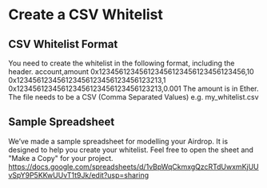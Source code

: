 # Create a CSV Whitelist

## CSV Whitelist Format
You need to create the whitelist in the following format, including the header. 
account,amount
0x123456123456123456123456123456123456,10
0x123456123456123456123456123456123213,1
0x123456123456123456123456123456123213,0.001
The amount is in Ether. 
The file needs to be a CSV (Comma Separated Values) e.g. my_whitelist.csv
## Sample Spreadsheet 
We’ve made a sample spreadsheet for modelling your Airdrop. It is designed to help you create your whitelist. Feel free to open the sheet and "Make a Copy" for your project. 
https://docs.google.com/spreadsheets/d/1vBpWqCkmxgQzcRTdUwxmKjUUvSpY9P5KKwUUvT1t9Jk/edit?usp=sharing 
